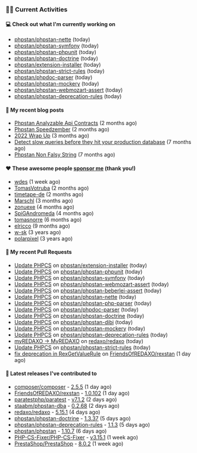 ### 👨‍💻 Current Activities


#### 💻 Check out what I'm currently working on

- [phpstan/phpstan-nette](https://github.com/phpstan/phpstan-nette) (today)
- [phpstan/phpstan-symfony](https://github.com/phpstan/phpstan-symfony) (today)
- [phpstan/phpstan-phpunit](https://github.com/phpstan/phpstan-phpunit) (today)
- [phpstan/phpstan-doctrine](https://github.com/phpstan/phpstan-doctrine) (today)
- [phpstan/extension-installer](https://github.com/phpstan/extension-installer) (today)
- [phpstan/phpstan-strict-rules](https://github.com/phpstan/phpstan-strict-rules) (today)
- [phpstan/phpdoc-parser](https://github.com/phpstan/phpdoc-parser) (today)
- [phpstan/phpstan-mockery](https://github.com/phpstan/phpstan-mockery) (today)
- [phpstan/phpstan-webmozart-assert](https://github.com/phpstan/phpstan-webmozart-assert) (today)
- [phpstan/phpstan-deprecation-rules](https://github.com/phpstan/phpstan-deprecation-rules) (today)


#### 📜 My recent blog posts

- [Phpstan Analyzable Api Contracts](https://staabm.github.io/2022/12/29/phpstan-analyzable-api-contracts.html) (2 months ago)
- [Phpstan Speedzember](https://staabm.github.io/2022/12/23/phpstan-speedzember.html) (2 months ago)
- [2022 Wrap Up](https://staabm.github.io/2022/12/20/2022-wrap-up.html) (3 months ago)
- [Detect slow queries before they hit your production database](https://staabm.github.io/2022/08/16/phpstan-dba-query-plan-analysis.html) (7 months ago)
- [Phpstan Non Falsy String](https://staabm.github.io/2022/08/11/phpstan-non-falsy-string.html) (7 months ago)


#### ❤️ These awesome people [sponsor me](https://github.com/sponsors/staabm) (thank you!)

- [wdes](https://github.com/wdes) (1 week ago)
- [TomasVotruba](https://github.com/TomasVotruba) (2 months ago)
- [timetape-de](https://github.com/timetape-de) (2 months ago)
- [Marschl](https://github.com/Marschl) (3 months ago)
- [zonuexe](https://github.com/zonuexe) (4 months ago)
- [SpiGAndromeda](https://github.com/SpiGAndromeda) (4 months ago)
- [tomasnorre](https://github.com/tomasnorre) (6 months ago)
- [elricco](https://github.com/elricco) (9 months ago)
- [w-sk](https://github.com/w-sk) (3 years ago)
- [polarpixel](https://github.com/polarpixel) (3 years ago)


#### 🔨 My recent Pull Requests

- [Update PHPCS](https://github.com/phpstan/extension-installer/pull/69) on [phpstan/extension-installer](https://github.com/phpstan/extension-installer) (today)
- [Update PHPCS](https://github.com/phpstan/phpstan-phpunit/pull/173) on [phpstan/phpstan-phpunit](https://github.com/phpstan/phpstan-phpunit) (today)
- [Update PHPCS](https://github.com/phpstan/phpstan-symfony/pull/341) on [phpstan/phpstan-symfony](https://github.com/phpstan/phpstan-symfony) (today)
- [Update PHPCS](https://github.com/phpstan/phpstan-webmozart-assert/pull/162) on [phpstan/phpstan-webmozart-assert](https://github.com/phpstan/phpstan-webmozart-assert) (today)
- [Update PHPCS](https://github.com/phpstan/phpstan-beberlei-assert/pull/51) on [phpstan/phpstan-beberlei-assert](https://github.com/phpstan/phpstan-beberlei-assert) (today)
- [Update PHPCS](https://github.com/phpstan/phpstan-nette/pull/121) on [phpstan/phpstan-nette](https://github.com/phpstan/phpstan-nette) (today)
- [Update PHPCS](https://github.com/phpstan/phpstan-php-parser/pull/36) on [phpstan/phpstan-php-parser](https://github.com/phpstan/phpstan-php-parser) (today)
- [Update PHPCS](https://github.com/phpstan/phpdoc-parser/pull/181) on [phpstan/phpdoc-parser](https://github.com/phpstan/phpdoc-parser) (today)
- [Update PHPCS](https://github.com/phpstan/phpstan-doctrine/pull/440) on [phpstan/phpstan-doctrine](https://github.com/phpstan/phpstan-doctrine) (today)
- [Update PHPCS](https://github.com/phpstan/phpstan-dibi/pull/35) on [phpstan/phpstan-dibi](https://github.com/phpstan/phpstan-dibi) (today)
- [Update PHPCS](https://github.com/phpstan/phpstan-mockery/pull/62) on [phpstan/phpstan-mockery](https://github.com/phpstan/phpstan-mockery) (today)
- [Update PHPCS](https://github.com/phpstan/phpstan-deprecation-rules/pull/93) on [phpstan/phpstan-deprecation-rules](https://github.com/phpstan/phpstan-deprecation-rules) (today)
- [myREDAXO -&gt; MyREDAXO](https://github.com/redaxo/redaxo/pull/5660) on [redaxo/redaxo](https://github.com/redaxo/redaxo) (today)
- [Update PHPCS](https://github.com/phpstan/phpstan-strict-rules/pull/208) on [phpstan/phpstan-strict-rules](https://github.com/phpstan/phpstan-strict-rules) (today)
- [fix deprecation in RexGetValueRule](https://github.com/FriendsOfREDAXO/rexstan/pull/425) on [FriendsOfREDAXO/rexstan](https://github.com/FriendsOfREDAXO/rexstan) (1 day ago)


#### 🔭 Latest releases I've contributed to

- [composer/composer](https://github.com/composer/composer) - [2.5.5](https://github.com/composer/composer/releases/tag/2.5.5) (1 day ago)
- [FriendsOfREDAXO/rexstan](https://github.com/FriendsOfREDAXO/rexstan) - [1.0.102](https://github.com/FriendsOfREDAXO/rexstan/releases/tag/1.0.102) (1 day ago)
- [paratestphp/paratest](https://github.com/paratestphp/paratest) - [v7.1.2](https://github.com/paratestphp/paratest/releases/tag/v7.1.2) (2 days ago)
- [staabm/phpstan-dba](https://github.com/staabm/phpstan-dba) - [0.2.68](https://github.com/staabm/phpstan-dba/releases/tag/0.2.68) (2 days ago)
- [redaxo/redaxo](https://github.com/redaxo/redaxo) - [5.15.1](https://github.com/redaxo/redaxo/releases/tag/5.15.1) (4 days ago)
- [phpstan/phpstan-doctrine](https://github.com/phpstan/phpstan-doctrine) - [1.3.37](https://github.com/phpstan/phpstan-doctrine/releases/tag/1.3.37) (5 days ago)
- [phpstan/phpstan-deprecation-rules](https://github.com/phpstan/phpstan-deprecation-rules) - [1.1.3](https://github.com/phpstan/phpstan-deprecation-rules/releases/tag/1.1.3) (5 days ago)
- [phpstan/phpstan](https://github.com/phpstan/phpstan) - [1.10.7](https://github.com/phpstan/phpstan/releases/tag/1.10.7) (6 days ago)
- [PHP-CS-Fixer/PHP-CS-Fixer](https://github.com/PHP-CS-Fixer/PHP-CS-Fixer) - [v3.15.1](https://github.com/PHP-CS-Fixer/PHP-CS-Fixer/releases/tag/v3.15.1) (1 week ago)
- [PrestaShop/PrestaShop](https://github.com/PrestaShop/PrestaShop) - [8.0.2](https://github.com/PrestaShop/PrestaShop/releases/tag/8.0.2) (1 week ago)

